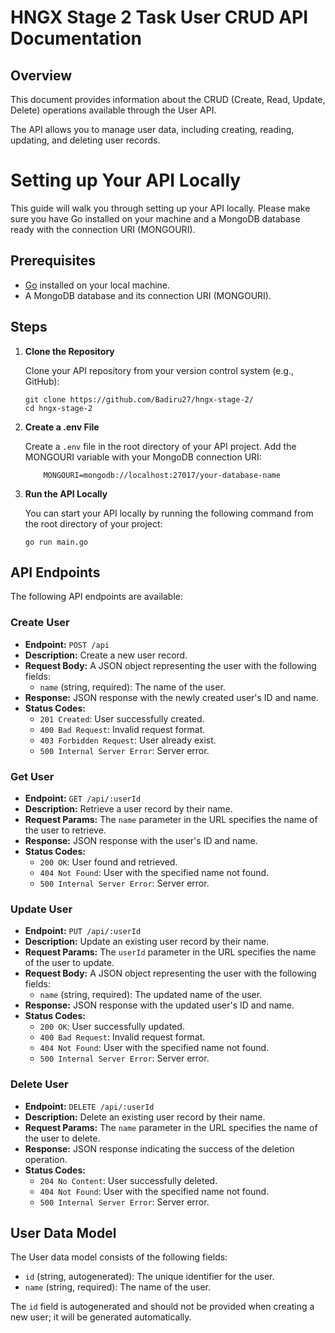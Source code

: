 # HNGX Stage 2 Task User CRUD API Documentation 

## Overview

This document provides information about the CRUD (Create, Read, Update, Delete) operations available through the User API.

The API allows you to manage user data, including creating, reading, updating, and deleting user records.

# Setting up Your API Locally

This guide will walk you through setting up your API locally. Please make sure you have Go installed on your machine and a MongoDB database ready with the connection URI (MONGOURI).

## Prerequisites

- [Go](https://golang.org/dl/) installed on your local machine.
- A MongoDB database and its connection URI (MONGOURI).

## Steps

1. **Clone the Repository**

   Clone your API repository from your version control system (e.g., GitHub):

   ```shell
   git clone https://github.com/Badiru27/hngx-stage-2/
   cd hngx-stage-2
   ```

2. **Create a .env File**

    Create a `.env` file in the root directory of your API project. Add the MONGOURI variable with your MongoDB connection URI:
    
    ``` shell
        MONGOURI=mongodb://localhost:27017/your-database-name
    ```

3. **Run the API Locally**

    You can start your API locally by running the following command from the root directory of your project:
    ``` shell
    go run main.go
    ```

## API Endpoints

The following API endpoints are available:

### Create User

- **Endpoint:** `POST /api`
- **Description:** Create a new user record.
- **Request Body:** A JSON object representing the user with the following fields:
  - `name` (string, required): The name of the user.
- **Response:** JSON response with the newly created user's ID and name.
- **Status Codes:**
  - `201 Created`: User successfully created.
  - `400 Bad Request`: Invalid request format.
  - `403 Forbidden Request`: User already exist.
  - `500 Internal Server Error`: Server error.

### Get User

- **Endpoint:** `GET /api/:userId`
- **Description:** Retrieve a user record by their name.
- **Request Params:** The `name` parameter in the URL specifies the name of the user to retrieve.
- **Response:** JSON response with the user's ID and name.
- **Status Codes:**
  - `200 OK`: User found and retrieved.
  - `404 Not Found`: User with the specified name not found.
  - `500 Internal Server Error`: Server error.

### Update User

- **Endpoint:** `PUT /api/:userId`
- **Description:** Update an existing user record by their name.
- **Request Params:** The `userId` parameter in the URL specifies the name of the user to update.
- **Request Body:** A JSON object representing the user with the following fields:
  - `name` (string, required): The updated name of the user.
- **Response:** JSON response with the updated user's ID and name.
- **Status Codes:**
  - `200 OK`: User successfully updated.
  - `400 Bad Request`: Invalid request format.
  - `404 Not Found`: User with the specified name not found.
  - `500 Internal Server Error`: Server error.

### Delete User

- **Endpoint:** `DELETE /api/:userId`
- **Description:** Delete an existing user record by their name.
- **Request Params:** The `name` parameter in the URL specifies the name of the user to delete.
- **Response:** JSON response indicating the success of the deletion operation.
- **Status Codes:**
  - `204 No Content`: User successfully deleted.
  - `404 Not Found`: User with the specified name not found.
  - `500 Internal Server Error`: Server error.

## User Data Model

The User data model consists of the following fields:

- `id` (string, autogenerated): The unique identifier for the user.
- `name` (string, required): The name of the user.

The `id` field is autogenerated and should not be provided when creating a new user; it will be generated automatically.
